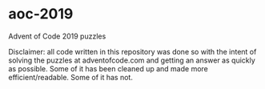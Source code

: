 # aoc-2019
Advent of Code 2019 puzzles

Disclaimer: all code written in this repository was done so with the intent of solving the puzzles at adventofcode.com and getting an answer as quickly as possible. Some of it has been cleaned up and made more efficient/readable. Some of it has not.
